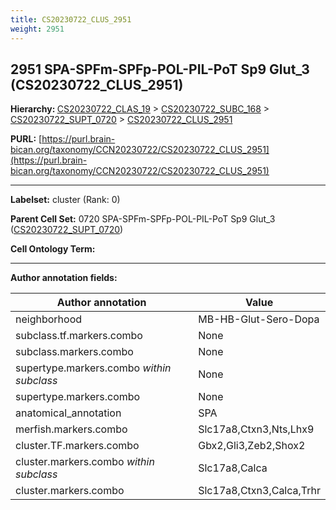 ```yaml
---
title: CS20230722_CLUS_2951
weight: 2951
---
```

## 2951 SPA-SPFm-SPFp-POL-PIL-PoT Sp9 Glut_3 (CS20230722_CLUS_2951)
<b>Hierarchy: </b>
[CS20230722_CLAS_19](../CS20230722_CLAS_19) >
[CS20230722_SUBC_168](../CS20230722_SUBC_168) >
[CS20230722_SUPT_0720](../CS20230722_SUPT_0720) >
[CS20230722_CLUS_2951](../CS20230722_CLUS_2951)

**PURL:** [https://purl.brain-bican.org/taxonomy/CCN20230722/CS20230722_CLUS_2951](https://purl.brain-bican.org/taxonomy/CCN20230722/CS20230722_CLUS_2951)

---


**Labelset:** cluster (Rank: 0)

**Parent Cell Set:** 0720 SPA-SPFm-SPFp-POL-PIL-PoT Sp9 Glut_3 ([CS20230722_SUPT_0720](../CS20230722_SUPT_0720))



**Cell Ontology Term:** 

[MARKER GENES.]: #


---

[TRANSFERRED ANNOTATIONS.]: #


[AUTHOR ANNOTATION FIELDS.]: #


**Author annotation fields:**

| Author annotation | Value |
|-------------------|-------|
|neighborhood|MB-HB-Glut-Sero-Dopa|
|subclass.tf.markers.combo|None|
|subclass.markers.combo|None|
|supertype.markers.combo _within subclass_|None|
|supertype.markers.combo|None|
|anatomical_annotation|SPA|
|merfish.markers.combo|Slc17a8,Ctxn3,Nts,Lhx9|
|cluster.TF.markers.combo|Gbx2,Gli3,Zeb2,Shox2|
|cluster.markers.combo _within subclass_|Slc17a8,Calca|
|cluster.markers.combo|Slc17a8,Ctxn3,Calca,Trhr|
